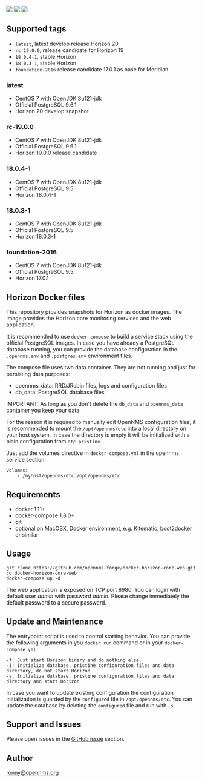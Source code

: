 [![](https://images.microbadger.com/badges/version/opennms/horizon-core-web.svg)](https://microbadger.com/images/opennms/horizon-core-web "Get your own version badge on microbadger.com")
[![](https://images.microbadger.com/badges/image/opennms/horizon-core-web.svg)](https://microbadger.com/images/opennms/horizon-core-web "Get your own image badge on microbadger.com")
[![](https://images.microbadger.com/badges/license/opennms/horizon-core-web.svg)](https://microbadger.com/images/opennms/horizon-core-web "Get your own license badge on microbadger.com")

## Supported tags

* `latest`, latest develop release Horizon 20
* `rc-19.0.0`, release candidate for Horizon 19
* `18.0.4-1`, stable Horizon
* `18.0.3-1`, stable Horizon
* `foundation-2016` release candidate 17.0.1 as base for Meridian

### latest

* CentOS 7 with OpenJDK 8u121-jdk
* Official PostgreSQL 9.6.1
* Horizon 20 develop snapshot

### rc-19.0.0

* CentOS 7 with OpenJDK 8u121-jdk
* Official PostgreSQL 9.6.1
* Horizon 19.0.0 release candidate

### 18.0.4-1

* CentOS 7 with OpenJDK 8u121-jdk
* Official PostgreSQL 9.5
* Horizon 18.0.4-1

### 18.0.3-1

* CentOS 7 with OpenJDK 8u121-jdk
* Official PostgreSQL 9.5
* Horizon 18.0.3-1

### foundation-2016

* CentOS 7 with OpenJDK 8u121-jdk
* Official PostgreSQL 9.5
* Horizon 17.0.1

## Horizon Docker files

This repository provides snapshots for Horizon as docker images.
The image provides the Horizon core monitoring services and the web application.

It is recommended to use `docker-compose` to build a service stack using the official PostgreSQL images.
In case you have already a PostgreSQL database running, you can provide the database configuration in the `.opennms.env` and `.postgres.env` environment files.

The compose file uses two data container.
They are not running and just for persisting data purposes:

* opennms_data: RRD/JRobin files, logs and configuration files
* db_data: PostgreSQL database files

IMPORTANT:
As long as you don't delete the `db_data` and `opennms_data` container you keep your data.

For the reason it is required to manually edit OpenNMS configuration files, it is recommended to mount the `/opt/opennms/etc` into a local directory on your host system. In case the directory is empty it will be initialized with a plain configuration from `etc-pristine`.

Just add the volumes directive in `docker-compose.yml` in the opennms service section:
```
volumes:
    - /myhost/opennms/etc:/opt/opennms/etc
```

## Requirements

* docker 1.11+
* docker-compose 1.8.0+
* git
* optional on MacOSX, Docker environment, e.g. Kitematic, boot2docker or similar

## Usage

```
git clone https://github.com/opennms-forge/docker-horizon-core-web.git
cd docker-horizon-core-web
docker-compose up -d
```

The web application is exposed on TCP port 8980. You can login with default user *admin* with password *admin*.
Please change immediately the default password to a secure password.

## Update and Maintenance

The entrypoint script is used to control starting behavior.
You can provide the following arguments in you `docker run` command or in your `docker-compose.yml`.

```
-f: Just start Horizon binary and do nothing else.
-i: Initialize database, pristine configuration files and data directory, do not start Horizon
-s: Initialize database, pristine configuration files and data directory and start Horizon
```

In case you want to update existing configuration the configuration initialization is guarded by the `configured` file in `/opt/opennms/etc`.
You can update the database by deleting the `configured` file and run with `-s`.

## Support and Issues

Please open issues in the [GitHub issue](https://github.com/opennms-forge/docker-horizon-core-web) section.

## Author

ronny@opennms.org
